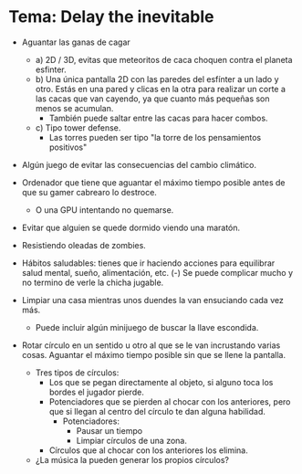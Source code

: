 # Tema: Delay the inevitable

- Aguantar las ganas de cagar
    - a) 2D / 3D, evitas que meteoritos de caca choquen contra el planeta esfinter.
    - b) Una única pantalla 2D con las paredes del esfínter a un lado y otro. Estás en una pared y clicas en la otra para realizar un corte a las cacas que van cayendo, ya que cuanto más pequeñas son menos se acumulan.
        - También puede saltar entre las cacas para hacer combos.
    - c) Tipo tower defense.
        - Las torres pueden ser tipo "la torre de los pensamientos positivos"

- Algún juego de evitar las consecuencias del cambio climático.

- Ordenador que tiene que aguantar el máximo tiempo posible antes de que su gamer cabrearo lo destroce.
    - O una GPU intentando no quemarse.

- Evitar que alguien se quede dormido viendo una maratón.

- Resistiendo oleadas de zombies.

- Hábitos saludables: tienes que ir haciendo acciones para equilibrar salud mental, sueño, alimentación, etc.
    (-) Se puede complicar mucho y no termino de verle la chicha jugable.

- Limpiar una casa mientras unos duendes la van ensuciando cada vez más.
    - Puede incluir algún minijuego de buscar la llave escondida.

- Rotar círculo en un sentido u otro al que se le van incrustando varias cosas. Aguantar el máximo tiempo posible sin que se llene la pantalla.
    - Tres tipos de círculos:
        - Los que se pegan directamente al objeto, si alguno toca los bordes el jugador pierde.
        - Potenciadores que se pierden al chocar con los anteriores, pero que si llegan al centro del círculo te dan alguna habilidad.
            - Potenciadores:
                - Pausar un tiempo
                - Limpiar círculos de una zona.
        - Círculos que al chocar con los anteriores los elimina.
    - ¿La música la pueden generar los propios círculos?

